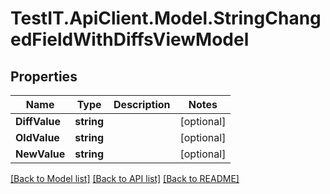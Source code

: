 # TestIT.ApiClient.Model.StringChangedFieldWithDiffsViewModel

## Properties

Name | Type | Description | Notes
------------ | ------------- | ------------- | -------------
**DiffValue** | **string** |  | [optional] 
**OldValue** | **string** |  | [optional] 
**NewValue** | **string** |  | [optional] 

[[Back to Model list]](../README.md#documentation-for-models) [[Back to API list]](../README.md#documentation-for-api-endpoints) [[Back to README]](../README.md)

